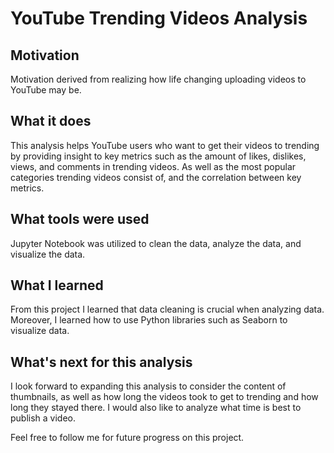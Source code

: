 
# YouTube Trending Videos Analysis

## Motivation
Motivation derived from realizing how life changing uploading videos to YouTube may be.

## What it does
This analysis helps YouTube users who want to get their videos to trending by providing insight to key metrics such as the amount of likes, dislikes, views, and comments in trending videos. As well as the most popular categories trending videos consist of, and the correlation between key metrics.

## What tools were used
Jupyter Notebook was utilized to clean the data, analyze the data, and visualize the data.    

## What I learned
From this project I learned that data cleaning is crucial when analyzing data. Moreover, I learned how to use Python libraries such as Seaborn to visualize data.

## What's next for this analysis
I look forward to expanding this analysis to consider the content of thumbnails, as well as how long the videos took to get to trending and how long they stayed there. I would also like to analyze what time is best to publish a video. 

Feel free to follow me for future progress on this project. 
